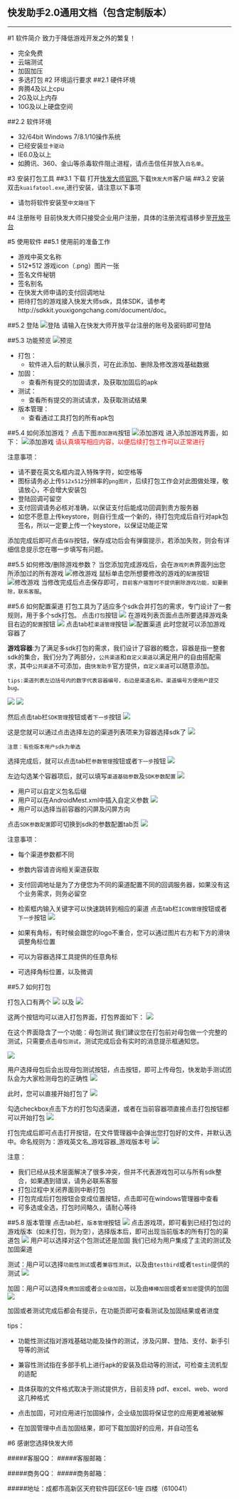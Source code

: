 快发助手2.0通用文档（包含定制版本）
-------------------
----------


#1 软件简介
致力于降低游戏开发之外的繁复！
*   完全免费
*   云端测试
*   加固加压
*   多选打包
#2 环境运行要求
##2.1 硬件环境
*   奔腾4及以上cpu
*   2G及以上内存
*   10G及以上硬盘空间

##2.2 软件环境
*   32/64bit Windows 7/8.1/10操作系统
*   已经安装`显卡驱动`
*   IE6.0及以上
*   如腾讯、360、金山等杀毒软件阻止进程，请点击信任并放入`白名单`。

#3 安装打包工具
##3.1 下载
打开[快发大师官网](http://www.kuaifazs.com),下载`快发大师`客户端
##3.2 安装
双击`kuaifatool.exe`,进行安装，请注意以下事项

*   请勿将软件安装至`中文路径`下

#4 注册账号
目前快发大师只接受企业用户注册，具体的注册流程请移步至[开放平台](http://open.kuaifazs.com/)

#5 使用软件
##5.1 使用前的准备工作
*   游戏中英文名称
*   512*512 游戏icon（.png）图片一张
*   签名文件秘钥
*   签名别名
*   在快发大师申请的支付回调地址
*   把待打包的游戏接入快发大师sdk，具体SDK，请参考http://sdkkit.youxigongchang.com/document/doc。

##5.2 登陆
![登陆](http://7xlm26.com1.z0.glb.clouddn.com/1.png)
请输入在快发大师开放平台注册的账号及密码即可登陆

##5.3 功能预览
![预览](http://7xlm26.com1.z0.glb.clouddn.com/2.png)

*   打包：
    *   软件进入后的默认展示页，可在此添加、删除及修改游戏基础数据
*   加固：
    *   查看所有提交的加固请求，及获取加固后的apk
*   测试：
    *   查看所有提交的测试请求，及获取测试结果
*   版本管理：
    *   查看通过工具打包的所有apk包

##5.4 如何添加游戏？
点击下图`添加游戏`按钮
![添加游戏](http://7xlm26.com1.z0.glb.clouddn.com/3.png)
进入添加游戏界面，如下：
![添加游戏](http://7xlm26.com1.z0.glb.clouddn.com/4.png)
<font color="FF0000">请认真填写相应内容，以便后续打包工作可以正常进行</font>

注意事项：

*   请不要在英文名框内混入特殊字符，如空格等
*   图标请务必上传`512x512`分辨率的`png图片`，后续打包工作会对此图做处理，敬请放心，不会增大安装包
*   登陆回调可留空
*   支付回调请务必核对准确，以保证支付后能成功回调到贵方服务器
*   如您不愿意上传keystore，则自行生成一个新的，待打包完成后自行对apk包签名，所以一定要上传一个keystore，以保证功能正常

添加完成后即可点击`保存`按钮，保存成功后会有弹窗提示，若添加失败，则会有详细信息提示您在哪一步填写有问题。

##5.5 如何修改/删除游戏参数？
当您添加完成游戏后，会在`游戏列表`界面列出您所添加过的所有游戏
![修改游戏](http://7xlm26.com1.z0.glb.clouddn.com/5.png)
鼠标单击您所想要修改的游戏的`配置`按钮
![修改游戏](http://7xlm26.com1.z0.glb.clouddn.com/6.png)
当修改完成后点击保存即可，`目前客户端暂时不提供删除游戏功能，如要删除，联系客服`。

##5.6 如何配置渠道
打包工具为了适应多个sdk合并打包的需求，专门设计了一套规则，用于多个sdk打包。
点击`打包`按钮
![](http://7xlm26.com1.z0.glb.clouddn.com/8.png)
在游戏列表页面点击所要选择游戏条目右边的`配置`按钮
![](http://7xlm26.com1.z0.glb.clouddn.com/9.png)
点击tab栏`渠道管理`按钮
![配置渠道](http://7xlm26.com1.z0.glb.clouddn.com/7.png)
此时您就可以添加游戏容器了

<b>游戏容器</b>:为了满足多sdk打包的需求，我们设计了容器的概念，容器是指一整套sdk的集合，我们分为了两部分，`公共渠道`和`自定义渠道`以满足用户的自由搭配需求，其中`公共渠道`不可添加，由`快发助手`官方提供，`自定义渠道`可以随意添加。

    tips:渠道列表左边括号内的数字代表容器编号，右边是渠道名称。渠道编号方便用户提交bug。

![](http://7xlm26.com1.z0.glb.clouddn.com/10.png)
![](http://7xlm26.com1.z0.glb.clouddn.com/11.png)

然后点击tab栏`SDK管理`按钮或者`下一步`按钮
![](http://7xlm26.com1.z0.glb.clouddn.com/12.png)

这是您就可以通过点击选择左边的渠道列表项来为容器选择sdk了
![](http://7xlm26.com1.z0.glb.clouddn.com/13.png)

    注意：有些版本用户sdk为单选

选择完成后，就可以点击tab栏`参数管理`按钮或者`下一步`按钮
![](http://7xlm26.com1.z0.glb.clouddn.com/14.png)

左边勾选某个容器项后，就可以填写`渠道基础参数`及`SDK参数配置`
![](http://7xlm26.com1.z0.glb.clouddn.com/15.png)

*   用户可以自定义包名后缀
*   用户可以在AndroidMest.xml中插入自定义参数
![](http://7xlm26.com1.z0.glb.clouddn.com/15.png)
*   用户可以选择当前容器的闪屏及闪屏方向

点击`SDK参数配置`即可切换到sdk的参数配置tab页
![](http://7xlm26.com1.z0.glb.clouddn.com/17.png)


注意事项：

*   每个渠道参数都不同
*   参数内容请咨询相关渠道获取
*   支付回调地址是为了方便您为不同的渠道配置不同的回调服务器，如果没有这个业务需求，则务必留空
*   检索框内输入关键字可以快速跳转到相应的渠道
点击tab栏`ICON管理`按钮或者`下一步`按钮
![](http://7xlm26.com1.z0.glb.clouddn.com/18.png)

*   如果有角标，有时候会跟您的logo不重合，您可以通过图片右方和下方的滑块调整角标位置
*   可以为容器选择工具提供的任意角标
*   可选择角标位置，以及微调

##5.7 如何打包

打包入口有两个
![](http://7xlm26.com1.z0.glb.clouddn.com/19.png)
以及
![](http://7xlm26.com1.z0.glb.clouddn.com/20.png)

这两个按钮均可以进入打包界面，打包界面如下：
![](http://7xlm26.com1.z0.glb.clouddn.com/21.png)

在这个界面隐含了一个功能：母包测试
我们建议您在打包前对母包做一个完整的测试，只需要点击`母包测试`，测试完成后会有实时的消息提示框通知您。

![](http://7xlm26.com1.z0.glb.clouddn.com/22.png)

用户选择母包后会出现母包测试按钮，点击按钮，即可上传母包，快发助手测试团队会为大家检测母包的正确性
![](http://7xlm26.com1.z0.glb.clouddn.com/23.png)

此时，您可以直接开始打包了
![](http://7xlm26.com1.z0.glb.clouddn.com/24.png)

勾选checkbox点击下方的打包勾选渠道，或者在当前容器项直接点击打包按钮都可以开始打包
![](http://7xlm26.com1.z0.glb.clouddn.com/25.png)

打包完成后即可点击打开按钮，在文件管理器中会弹出您打包好的文件，并默认选中。命名规则为：游戏英文名_游戏容器_游戏版本号
![](http://7xlm26.com1.z0.glb.clouddn.com/26.png)

注意：
*   我们已经从技术层面解决了很多冲突，但并不代表游戏包可以与所有sdk整合，如果遇到错误，请务必联系客服
*   打包过程中关闭界面则中断打包
*   打包完成后打包按钮会变成位置按钮，点击即可在windows管理器中查看
*   可多选或全选，打包时间略久，请耐心等待

##5.8 版本管理
点击tab栏，`版本管理`按钮
![](http://7xlm26.com1.z0.glb.clouddn.com/27.png)
点击游戏项，即可看到已经打包过的游戏版本（如未打包，则为空），选择版本后，即可出现当前版本的所有打包的渠道包
![](http://7xlm26.com1.z0.glb.clouddn.com/28.png)
用户可以选择对这个包测试还是加固
我们已经为用户集成了主流的测试及加固渠道

测试：用户可以选择`功能性测试`或者`兼容性测试`，以及由`testbird`或者`testin`提供的测试
![](http://7xlm26.com1.z0.glb.clouddn.com/29.png)

加固：用户可以选择`免费加固`或者`企业级加固`，以及由`棒棒加固`或者`爱加密`提供的加固
![](http://7xlm26.com1.z0.glb.clouddn.com/30.png)


加固或者测试完成后都会有提示，在功能页即可查看测试及加固结果或者进度

tips：

*   功能性测试指对游戏基础功能及操作的测试，涉及闪屏、登陆、支付、新手引导等的测试
*   兼容性测试指在多部手机上进行apk的安装及启动等的测试，可检查主流机型的适配
*   具体获取的文件格式取决于测试提供方，目前支持 pdf、excel、web、word这几种格式

*   点击加固，可对应用进行加固操作，企业级加固将保证您的应用更难被破解
*   在加固管理中点击加固结果，即可下载加固好的应用，并自动签名

#6 感谢您选择快发大师
    
#####客服QQ：
#####客服邮箱：

#####商务QQ：
#####商务邮箱：

#####地址：成都市高新区天府软件园E区E6-1座 四楼（610041）
    
    


        



